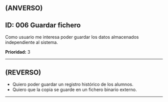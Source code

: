 **(ANVERSO)**
---

**ID:** 006 **Guardar fichero**
---

Como usuario me interesa poder guardar los datos almacenados independiente al sistema.

**Prioridad:** 3

---

**(REVERSO)**
---

* Quiero poder guardar un registro histórico de los alumnos.
* Quiero que la copia se guarde en un fichero binario externo.


---
